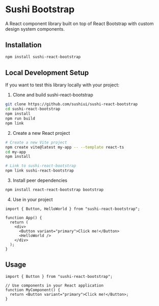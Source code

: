 # Sushi Bootstrap

A React component library built on top of React Bootstrap with custom design system components.

## Installation

```bash
npm install sushi-react-bootstrap
```

## Local Development Setup

If you want to test this library locally with your project:

1. Clone and build sushi-react-bootstrap

```bash
git clone https://github.com/sushiui/sushi-react-bootstrap
cd sushi-react-bootstrap
npm install
npm run build
npm link
```

2. Create a new React project

```bash
# Create a new Vite project
npm create vite@latest my-app -- --template react-ts
cd my-app
npm install

# Link to sushi-react-bootstrap
npm link sushi-react-bootstrap
```

3. Install peer dependencies

```bash
npm install react-react-bootstrap bootstrap
```

4. Use in your project

```tsx
import { Button, HelloWorld } from "sushi-react-bootstrap";

function App() {
  return (
    <div>
      <Button variant="primary">Click me!</Button>
      <HelloWorld />
    </div>
  );
}
```

## Usage

```tsx
import { Button } from "sushi-react-bootstrap";

// Use components in your React application
function MyComponent() {
  return <Button variant="primary">Click me!</Button>;
}
```

